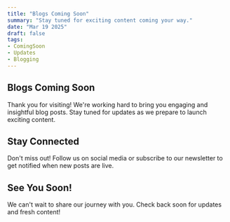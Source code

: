 ```yaml
---
title: "Blogs Coming Soon"
summary: "Stay tuned for exciting content coming your way."
date: "Mar 19 2025"
draft: false
tags:
- ComingSoon
- Updates
- Blogging
---
```


## Blogs Coming Soon

Thank you for visiting! We're working hard to bring you engaging and insightful blog posts. Stay tuned for updates as we prepare to launch exciting content.

## Stay Connected
Don't miss out! Follow us on social media or subscribe to our newsletter to get notified when new posts are live.

## See You Soon!
We can't wait to share our journey with you. Check back soon for updates and fresh content!
